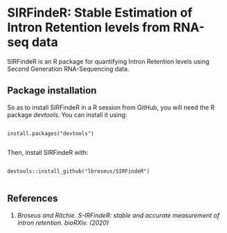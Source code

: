 SIRFindeR: Stable Estimation of Intron Retention levels from RNA-seq data
============================================================================

SIRFindeR is an R package for quantifying Intron Retention levels using Second Generation RNA-Sequencing data.

## Package installation 

So as to install SIRFindeR in a R session from GitHub, you will need the R package *devtools*. 
You can install it using:

```

install.packages("devtools")
   
```
Then, install SIRFindeR with:

```

devtools::install_github("lbroseus/SIRFindeR")
   
```
## References

1. _Broseus and Ritchie. S-IRFindeR: stable and accurate measurement of intron retention. bioRXiv. (2020)_
